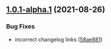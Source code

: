 ## [1.0.1-alpha.1](https://github.com/parse-community/parse-issue-bot/compare/1.0.0...1.0.1-alpha.1) (2021-08-26)


### Bug Fixes

* incorrect changelog links ([58ae881](https://github.com/parse-community/parse-issue-bot/commit/58ae881e2c522d463c64816f1c359383390cd6ee))
